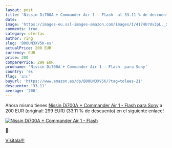 ```yaml
---
layout: post
title: 'Nissin Di700A + Commander Air 1 - Flash  al 33.11 % de descuento'
date: 
image: 'https://images-eu.ssl-images-amazon.com/images/I/4174UrUv3pL._SL200_.jpg'
comments: true
category: ofertas
author: ring
slug: 'B00UN3XV5K-es'
actualPrice: 200 EUR
currency: EUR
price: 200
comparePrice: 299 EUR
prodname: 'Nissin Di700A + Commander Air 1 - Flash  para Sony'
country: 'es'
flag: '🇪🇸'
buyurl: 'https://www.amazon.es/dp/B00UN3XV5K/?tag=tolees-21'
descuento: '33.11'
average: '200'
---
```


Ahora mismo tienes [Nissin Di700A + Commander Air 1 - Flash  para Sony](https://www.amazon.es/dp/B00UN3XV5K/?tag=tolees-21) a 200 EUR (original: 299 EUR) (33.11 %  de descuento) en el siguiente enlace!

[![Nissin Di700A + Commander Air 1 - Flash ](https://images-eu.ssl-images-amazon.com/images/I/4174UrUv3pL._SL200_.jpg)](https://www.amazon.es/dp/B00UN3XV5K/?tag=tolees-21)

🔎:


[Visítala!!!](https://www.amazon.es/dp/B00UN3XV5K/?tag=tolees-21)

